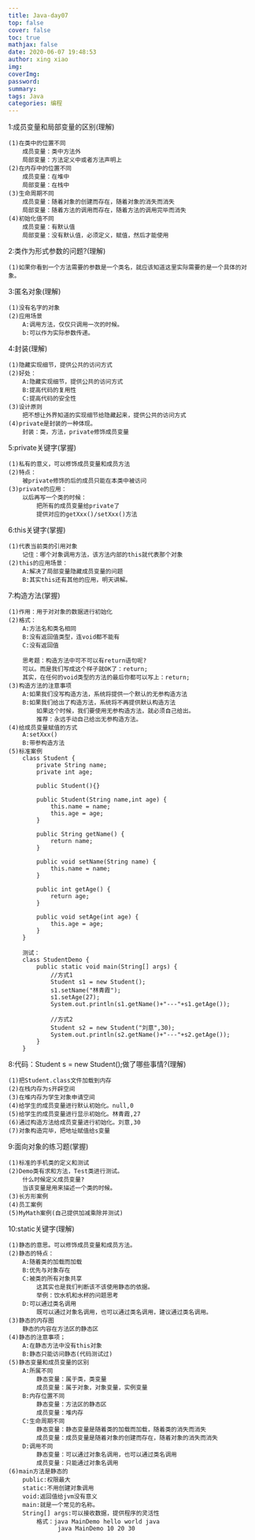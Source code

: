 ```yaml
---
title: Java-day07
top: false
cover: false
toc: true
mathjax: false
date: 2020-06-07 19:48:53
author: xing xiao
img:
coverImg:
password:
summary:
tags: Java
categories: 编程
---
```

1:成员变量和局部变量的区别(理解)  

	(1)在类中的位置不同
		成员变量：类中方法外
		局部变量：方法定义中或者方法声明上
	(2)在内存中的位置不同
		成员变量：在堆中
		局部变量：在栈中
	(3)生命周期不同
		成员变量：随着对象的创建而存在，随着对象的消失而消失
		局部变量：随着方法的调用而存在，随着方法的调用完毕而消失
	(4)初始化值不同
		成员变量：有默认值
		局部变量：没有默认值，必须定义，赋值，然后才能使用
		
2:类作为形式参数的问题?(理解)  

	(1)如果你看到一个方法需要的参数是一个类名，就应该知道这里实际需要的是一个具体的对象。

3:匿名对象(理解)  

	(1)没有名字的对象
	(2)应用场景
		A:调用方法，仅仅只调用一次的时候。
		b:可以作为实际参数传递。
		
4:封装(理解)  

	(1)隐藏实现细节，提供公共的访问方式
	(2)好处：
		A:隐藏实现细节，提供公共的访问方式
		B:提高代码的复用性
		C:提高代码的安全性
	(3)设计原则
		把不想让外界知道的实现细节给隐藏起来，提供公共的访问方式
	(4)private是封装的一种体现。
		封装：类，方法，private修饰成员变量

5:private关键字(掌握)  

	(1)私有的意义，可以修饰成员变量和成员方法
	(2)特点：
		被private修饰的后的成员只能在本类中被访问
	(3)private的应用：
		以后再写一个类的时候：
			把所有的成员变量给private了
			提供对应的getXxx()/setXxx()方法

6:this关键字(掌握)  

	(1)代表当前类的引用对象
		记住：哪个对象调用方法，该方法内部的this就代表那个对象
	(2)this的应用场景：
		A:解决了局部变量隐藏成员变量的问题
		B:其实this还有其他的应用，明天讲解。

7:构造方法(掌握)  

	(1)作用：用于对对象的数据进行初始化
	(2)格式：
		A:方法名和类名相同
		B:没有返回值类型，连void都不能有
		C:没有返回值
		
		思考题：构造方法中可不可以有return语句呢?
		可以。而是我们写成这个样子就OK了：return;
		其实，在任何的void类型的方法的最后你都可以写上：return;
	(3)构造方法的注意事项
		A:如果我们没写构造方法，系统将提供一个默认的无参构造方法
		B:如果我们给出了构造方法，系统将不再提供默认构造方法
			如果这个时候，我们要使用无参构造方法，就必须自己给出。
			推荐：永远手动自己给出无参构造方法。
	(4)给成员变量赋值的方式
		A:setXxx()
		B:带参构造方法
	(5)标准案例
		class Student {
			private String name;
			private int age;
			
			public Student(){}
			
			public Student(String name,int age) {
				this.name = name;
				this.age = age;
			}
			
			public String getName() {
				return name;
			}
			
			public void setName(String name) {
				this.name = name;
			}
			
			public int getAge() {
				return age;
			}
			
			public void setAge(int age) {
				this.age = age;
			}
		}
		
		测试：
		class StudentDemo {
			public static void main(String[] args) {
				//方式1
				Student s1 = new Student();
				s1.setName("林青霞");
				s1.setAge(27);
				System.out.println(s1.getName()+"---"+s1.getAge());
				
				//方式2
				Student s2 = new Student("刘意",30);
				System.out.println(s2.getName()+"---"+s2.getAge());
			}
		}
		

8:代码：Student s = new Student();做了哪些事情?(理解)  

	(1)把Student.class文件加载到内存
	(2)在栈内存为s开辟空间
	(3)在堆内存为学生对象申请空间
	(4)给学生的成员变量进行默认初始化。null,0
	(5)给学生的成员变量进行显示初始化。林青霞,27
	(6)通过构造方法给成员变量进行初始化。刘意,30
	(7)对象构造完毕，把地址赋值给s变量
		
9:面向对象的练习题(掌握)  

	(1)标准的手机类的定义和测试
	(2)Demo类有求和方法，Test类进行测试。
		什么时候定义成员变量?
		当该变量是用来描述一个类的时候。
	(3)长方形案例
	(4)员工案例
	(5)MyMath案例(自己提供加减乘除并测试)
	
10:static关键字(理解)  

	(1)静态的意思。可以修饰成员变量和成员方法。
	(2)静态的特点：
		A:随着类的加载而加载
		B:优先与对象存在
		C:被类的所有对象共享
			这其实也是我们判断该不该使用静态的依据。
			举例：饮水机和水杯的问题思考
		D:可以通过类名调用
			既可以通过对象名调用，也可以通过类名调用，建议通过类名调用。
	(3)静态的内存图
		静态的内容在方法区的静态区
	(4)静态的注意事项；
		A:在静态方法中没有this对象
		B:静态只能访问静态(代码测试过)
	(5)静态变量和成员变量的区别
		A:所属不同
			静态变量：属于类，类变量
			成员变量：属于对象，对象变量，实例变量
		B:内存位置不同
			静态变量：方法区的静态区
			成员变量：堆内存
		C:生命周期不同
			静态变量：静态变量是随着类的加载而加载，随着类的消失而消失
			成员变量：成员变量是随着对象的创建而存在，随着对象的消失而消失
		D:调用不同
			静态变量：可以通过对象名调用，也可以通过类名调用
			成员变量：只能通过对象名调用
	(6)main方法是静态的
		public:权限最大
		static:不用创建对象调用
		void:返回值给jvm没有意义
		main:就是一个常见的名称。
		String[] args:可以接收数据，提供程序的灵活性
			格式：java MainDemo hello world java
				  java MainDemo 10 20 30